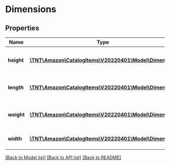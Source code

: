 # Dimensions

## Properties
Name | Type | Description | Notes
------------ | ------------- | ------------- | -------------
**height** | [**\TNT\Amazon\CatalogItems\V20220401\Model\Dimension**](Dimension.md) | Height of an item or item package. | [optional] 
**length** | [**\TNT\Amazon\CatalogItems\V20220401\Model\Dimension**](Dimension.md) | Length of an item or item package. | [optional] 
**weight** | [**\TNT\Amazon\CatalogItems\V20220401\Model\Dimension**](Dimension.md) | Weight of an item or item package. | [optional] 
**width** | [**\TNT\Amazon\CatalogItems\V20220401\Model\Dimension**](Dimension.md) | Width of an item or item package. | [optional] 

[[Back to Model list]](../README.md#documentation-for-models) [[Back to API list]](../README.md#documentation-for-api-endpoints) [[Back to README]](../README.md)



